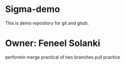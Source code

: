 # Sigma-demo
This is demo repository for git and gitub.

# Owner: Feneel Solanki

performin merge practical of two branches
pull practice

